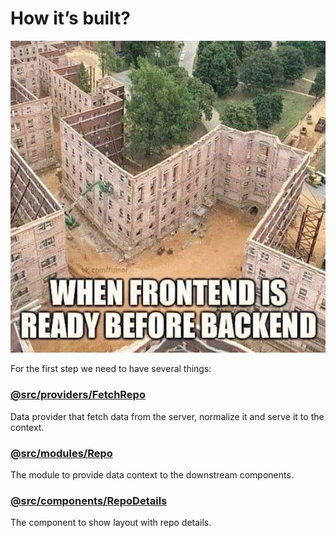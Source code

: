 # How it’s built?

![Funny picture "When frontend is ready before backend"](./docs/funny-pic.jpg)

For the first step we need to have several things:

### [@src/providers/FetchRepo](https://github.com/boonya/backendless-apollo-client/blob/main/src/providers/FetchRepo/index.js)

Data provider that fetch data from the server, normalize it and serve it to the context.

### [@src/modules/Repo](https://github.com/boonya/backendless-apollo-client/blob/main/src/modules/Repo/index.js)

The module to provide data context to the downstream components.

### [@src/components/RepoDetails](https://github.com/boonya/backendless-apollo-client/blob/main/src/components/RepoDetails/index.js)

The component to show layout with repo details.
